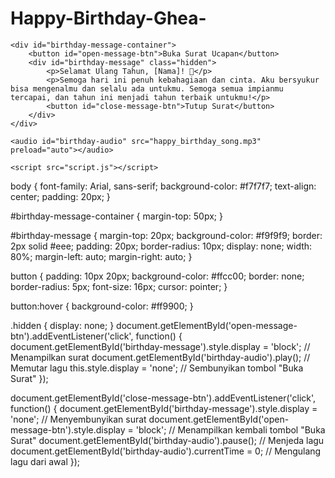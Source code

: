 # Happy-Birthday-Ghea-
<!DOCTYPE html>
<html lang="en">
<head>
    <meta charset="UTF-8">
    <meta name="viewport" content="width=device-width, initial-scale=1.0">
    <title>Selamat Ulang Tahun!</title>
    <link rel="stylesheet" href="styles.css">
</head>
<body>

    <div id="birthday-message-container">
        <button id="open-message-btn">Buka Surat Ucapan</button>
        <div id="birthday-message" class="hidden">
            <p>Selamat Ulang Tahun, [Nama]! 🎉</p>
            <p>Semoga hari ini penuh kebahagiaan dan cinta. Aku bersyukur bisa mengenalmu dan selalu ada untukmu. Semoga semua impianmu tercapai, dan tahun ini menjadi tahun terbaik untukmu!</p>
            <button id="close-message-btn">Tutup Surat</button>
        </div>
    </div>

    <audio id="birthday-audio" src="happy_birthday_song.mp3" preload="auto"></audio>

    <script src="script.js"></script>
</body> 
</html>
body {
    font-family: Arial, sans-serif;
    background-color: #f7f7f7;
    text-align: center;
    padding: 20px;
}

#birthday-message-container {
    margin-top: 50px;
}

#birthday-message {
    margin-top: 20px;
    background-color: #f9f9f9;
    border: 2px solid #eee;
    padding: 20px;
    border-radius: 10px;
    display: none;
    width: 80%;
    margin-left: auto;
    margin-right: auto;
}

button {
    padding: 10px 20px;
    background-color: #ffcc00;
    border: none;
    border-radius: 5px;
    font-size: 16px;
    cursor: pointer;
}

button:hover {
    background-color: #ff9900;
}

.hidden {
    display: none;
}
document.getElementById('open-message-btn').addEventListener('click', function() {
    document.getElementById('birthday-message').style.display = 'block'; // Menampilkan surat
    document.getElementById('birthday-audio').play(); // Memutar lagu
    this.style.display = 'none'; // Sembunyikan tombol "Buka Surat"
});

document.getElementById('close-message-btn').addEventListener('click', function() {
    document.getElementById('birthday-message').style.display = 'none'; // Menyembunyikan surat
    document.getElementById('open-message-btn').style.display = 'block'; // Menampilkan kembali tombol "Buka Surat"
    document.getElementById('birthday-audio').pause(); // Menjeda lagu
    document.getElementById('birthday-audio').currentTime = 0; // Mengulang lagu dari awal
});
